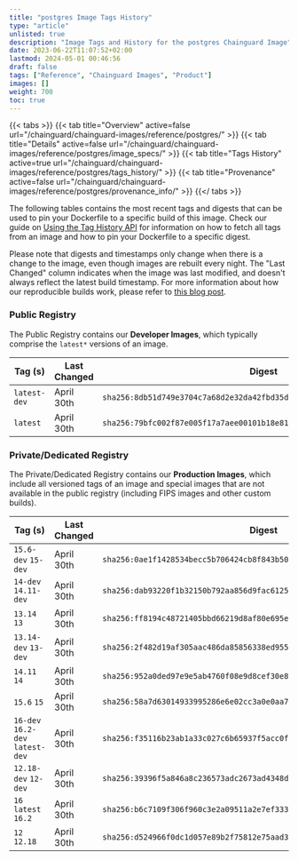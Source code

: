 ```yaml
---
title: "postgres Image Tags History"
type: "article"
unlisted: true
description: "Image Tags and History for the postgres Chainguard Image"
date: 2023-06-22T11:07:52+02:00
lastmod: 2024-05-01 00:46:56
draft: false
tags: ["Reference", "Chainguard Images", "Product"]
images: []
weight: 700
toc: true
---
```


{{< tabs >}}
{{< tab title="Overview" active=false url="/chainguard/chainguard-images/reference/postgres/" >}}
{{< tab title="Details" active=false url="/chainguard/chainguard-images/reference/postgres/image_specs/" >}}
{{< tab title="Tags History" active=true url="/chainguard/chainguard-images/reference/postgres/tags_history/" >}}
{{< tab title="Provenance" active=false url="/chainguard/chainguard-images/reference/postgres/provenance_info/" >}}
{{</ tabs >}}

The following tables contains the most recent tags and digests that can be used to pin your Dockerfile to a specific build of this image. Check our guide on [Using the Tag History API](/chainguard/chainguard-images/using-the-tag-history-api/) for information on how to fetch all tags from an image and how to pin your Dockerfile to a specific digest.

Please note that digests and timestamps only change when there is a change to the image, even though images are rebuilt every night. The "Last Changed" column indicates when the image was last modified, and doesn't always reflect the latest build timestamp. For more information about how our reproducible builds work, please refer to [this blog post](https://www.chainguard.dev/unchained/reproducing-chainguards-reproducible-image-builds).

### Public Registry
The Public Registry contains our **Developer Images**, which typically comprise the `latest*` versions of an image.

| Tag (s)       | Last Changed | Digest                                                                    |
|---------------|--------------|---------------------------------------------------------------------------|
|  `latest-dev` | April 30th   | `sha256:8db51d749e3704c7a68d2e32da42fbd35d354bfd0e947788480a72dec03255be` |
|  `latest`     | April 30th   | `sha256:79bfc002f87e005f17a7aee00101b18e818d6f08f24bec1d86b9b9ecadf64ea5` |


### Private/Dedicated Registry
The Private/Dedicated Registry contains our **Production Images**, which include all versioned tags of an image and special images that are not available in the public registry (including FIPS images and other custom builds).

| Tag (s)                           | Last Changed | Digest                                                                    |
|-----------------------------------|--------------|---------------------------------------------------------------------------|
|  `15.6-dev` `15-dev`              | April 30th   | `sha256:0ae1f1428534becc5b706424cb8f843b50df41354367979356aa11e5d9ee99d4` |
|  `14-dev` `14.11-dev`             | April 30th   | `sha256:dab93220f1b32150b792aa856d9fac6125855f9c909ad0d53fe1a02d576e48cc` |
|  `13.14` `13`                     | April 30th   | `sha256:ff8194c48721405bbd66219d8af80e695e885af0b7581d01468d4e1b687ecb3e` |
|  `13.14-dev` `13-dev`             | April 30th   | `sha256:2f482d19af305aac486da85856338ed9550b6746be3f73365f2d194030928e0d` |
|  `14.11` `14`                     | April 30th   | `sha256:952a0ded97e9e5ab4760f08e9d8cef30e8b43e704c96c23936bccb1091761760` |
|  `15.6` `15`                      | April 30th   | `sha256:58a7d63014933995286e6e02cc3a0e0aa7eef45e543d8861d265147e31a9361e` |
|  `16-dev` `16.2-dev` `latest-dev` | April 30th   | `sha256:f35116b23ab1a33c027c6b65937f5acc0ff723848c5919839e47a20559ffb314` |
|  `12.18-dev` `12-dev`             | April 30th   | `sha256:39396f5a846a8c236573adc2673ad4348daee100a93b74c2889bf4e5ebc55caa` |
|  `16` `latest` `16.2`             | April 30th   | `sha256:b6c7109f306f960c3e2a09511a2e7ef333d66dbc7a682563987a37e12d20c100` |
|  `12` `12.18`                     | April 30th   | `sha256:d524966f0dc1d057e89b2f75812e75aad37cb1e131867a3f2e31d1b69d79a024` |

